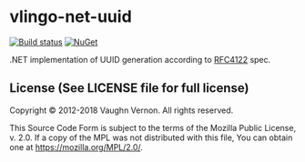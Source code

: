 # vlingo-net-uuid

[![Build status](https://ci.appveyor.com/api/projects/status/930yr1mojead52ec?svg=true)](https://ci.appveyor.com/project/VlingoNetOwner/vlingo-net-uuid) 
[![NuGet](https://img.shields.io/nuget/v/Vlingo.UUID.svg)](https://www.nuget.org/packages/Vlingo.UUID)

.NET implementation of UUID generation according to [RFC4122](https://tools.ietf.org/html/rfc4122) spec.


License (See LICENSE file for full license)
-------------------------------------------
Copyright © 2012-2018 Vaughn Vernon. All rights reserved.

This Source Code Form is subject to the terms of the
Mozilla Public License, v. 2.0. If a copy of the MPL
was not distributed with this file, You can obtain
one at https://mozilla.org/MPL/2.0/.